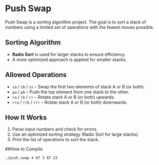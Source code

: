 # Push Swap

Push Swap is a sorting algorithm project. The goal is to sort a stack of numbers using a limited set of operations with the fewest moves possible.

## Sorting Algorithm
- **Radix Sort** is used for larger stacks to ensure efficiency.
- A more optimized approach is applied for smaller stacks.

## Allowed Operations
- `sa` / `sb` / `ss` – Swap the first two elements of stack A or B (or both).
- `pa` / `pb` – Push the top element from one stack to the other.
- `ra` / `rb` / `rr` – Rotate stack A or B (or both) upwards.
- `rra` / `rrb` / `rrr` – Rotate stack A or B (or both) downwards.

## How It Works
1. Parse input numbers and check for errors.
2. Use an optimized sorting strategy (Radix Sort for large stacks).
3. Print the list of operations to sort the stack.

##How to Compile
```sh
./push_swap 4 67 3 87 23

